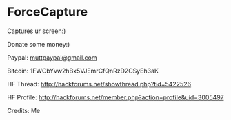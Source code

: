 # ForceCapture
Captures ur screen:)

Donate some money:)

Paypal: muttpaypal@gmail.com

Bitcoin:
1FWCbYvw2hBx5VJEmrCfQnRzD2CSyEh3aK

HF Thread:
http://hackforums.net/showthread.php?tid=5422526

HF Profile:
http://hackforums.net/member.php?action=profile&uid=3005497

Credits:
Me
